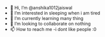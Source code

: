 - 👋 Hi, I’m @anshika1012jaiswal
- 👀 I’m interested in sleeping when i am tired
- 🌱 I’m currently learning many thing
- 💞️ I’m looking to collaborate on nothing
- 📫 How to reach me -i dont like people :0

<!---
anshika1012jaiswal/anshika1012jaiswal is a ✨ special ✨ repository because its `README.md` (this file) appears on your GitHub profile.
You can click the Preview link to take a look at your changes.
--->
